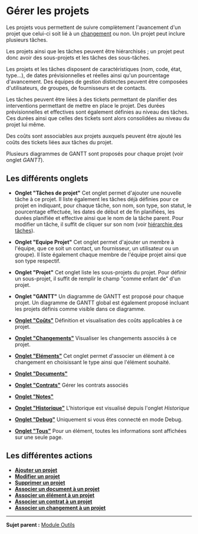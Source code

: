 Gérer les projets
=================

Les projets vous permettent de suivre complètement l'avancement d'un projet que celui-ci soit lié à un [changement](04_Module_Assistance/09_Changements.md "La gestion des changements") ou non. 
Un projet peut inclure plusieurs tâches.

Les projets ainsi que les tâches peuvent être hiérarchisés ; un projet peut donc avoir des sous-projets et les tâches des sous-tâches.

Les projets et les tâches disposent de caractéristiques (nom, code, état, type...), de dates prévisionnelles et réelles ainsi qu'un pourcentage d'avancement. Des équipes de gestion distinctes peuvent être composées d'utilisateurs, de groupes, de fournisseurs et de contacts.

Les tâches peuvent être liées à des tickets permettant de planifier des interventions permettant de mettre en place le projet. Des durées prévisionnelles et effectives sont également définies au niveau des tâches. Ces durées ainsi que celles des tickets sont alors consolidées au niveau du projet lui même.

Des coûts sont associables aux projets auxquels peuvent être ajouté les coûts des tickets liées aux tâches du projet.

Plusieurs diagrammes de GANTT sont proposés pour chaque projet (voir onglet *GANTT*). 

Les différents onglets
----------------------

-   **Onglet "Tâches de projet"**
    Cet onglet permet d'ajouter une nouvelle tâche à ce projet.
    Il liste également les tâches déjà définies pour ce projet en indiquant, pour chaque tâche, son nom, son type, son statut, le pourcentage effectuée, les dates de début et de fin planifiées, les durées planifiée et effective ainsi que le nom de la tâche parent.
    Pour modifier un tâche, il suffit de cliquer sur son nom (voir [hiérarchie des tâches](06_Module_Outils/02_Projets/02_Onglet_Tâches_de_projet.md)).


-   **Onglet "Equipe Projet"**
    Cet onglet permet d'ajouter un membre à l'équipe, que ce soit un contact, un fournisseur, un utilisateur ou un groupe).
    Il liste également chaque membre de l'équipe projet ainsi que son type respectif.


-   **Onglet "Projet"**
    Cet onglet liste les sous-projets du projet.
    Pour définir un sous-projet, il suffit de remplir le champ "comme enfant de" d'un projet.


-   **Onglet "GANTT"**
    Un diagramme de GANTT est proposé pour chaque projet. 
    Un diagramme de GANTT global est également proposé incluant les projets définis comme visible dans ce diagramme.


-   **[Onglet "Coûts"](Les_différents_onglets/Onglet_Coûts.md)**
    Définition et visualisation des coûts applicables à ce projet.


-   **[Onglet "Changements"](Les_différents_onglets/Onglet_Changements.md)**
    Visualiser les changements associés à ce projet.


-   **[Onglet "Eléments"](Les_différents_onglets/Onglet_Eléments.md)**
    Cet onglet permet d'associer un élément à ce changement en choisissant le type ainsi que l'élément souhaité.


-   **[Onglet "Documents"](Les_différents_onglets/Onglet_Documents.md)**


-   **[Onglet "Contrats"](Les_différents_onglets/Onglet_Contrats.md)**
    Gérer les contrats associés


-   **[Onglet "Notes"](Les_différents_onglets/Onglet_Notes.md)**


-   **[Onglet "Historique"](Les_différents_onglets/Onglet_Historique.md)**
     L'historique est visualisé depuis l'onglet *Historique*


-   **[Onglet "Debug"](Les_différents_onglets/Onglet_Debug.md)**
    Uniquement si vous êtes connecté en mode Debug.


-   **[Onglet "Tous"](Les_différents_onglets/Onglet_Tous.md)**
     Pour un élément, toutes les informations sont affichées sur une seule page.


Les différentes actions
-----------------------
-   **[Ajouter un projet](Les_différentes_actions/Créer_un_nouvel_objet.md)**
-   **[Modifier un projet](Les_différentes_actions/Modifier_un_objet.md)**
-   **[Supprimer un projet](Les_différentes_actions/Supprimer_un_objet.md)**
-   **[Associer un document à un projet](Les_différentes_actions/Lier_un_document_à_un_objet.md)**
-   **[Associer un élément à un projet](Les_différentes_actions/Onglet_Eléments.md)**
-   **[Associer un contrat à un projet](Les_différentes_actions/Onglet_Contrats.md)**
-   **[Associer un changement à un projet](Les_différentes_actions/Onglet_Problèmes.md)**


-----------
**Sujet parent :** [Module Outils](06_Module_Outils/01_Module_Outils.md "Le module Outils permet aux utilisateurs de gérer les notes, la base de connaissance, les réservations ainsi que de générer des rapports")
